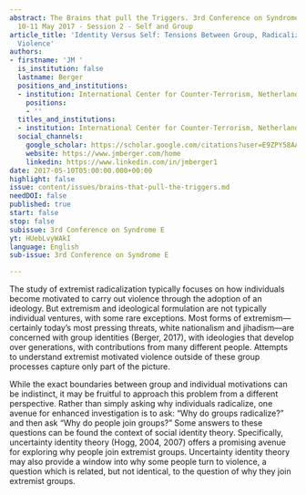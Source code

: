 ```yaml
---
abstract: The Brains that pull the Triggers. 3rd Conference on Syndrome E, Paris IAS,
  10-11 May 2017 - Session 2 - Self and Group
article_title: 'Identity Versus Self: Tensions Between Group, Radicalization and Individual
  Violence'
authors:
- firstname: 'JM '
  is_institution: false
  lastname: Berger
  positions_and_institutions:
  - institution: International Center for Counter-Terrorism, Netherlands
    positions:
    - ''
  titles_and_institutions:
  - institution: International Center for Counter-Terrorism, Netherlands
  social_channels:
    google_scholar: https://scholar.google.com/citations?user=E9ZPY58AAAAJ&hl=en
    website: https://www.jmberger.com/home
    linkedin: https://www.linkedin.com/in/jmberger1
date: 2017-05-10T05:00:00.000+00:00
highlight: false
issue: content/issues/brains-that-pull-the-triggers.md
needDOI: false
published: true
start: false
stop: false
subissue: 3rd Conference on Syndrome E
yt: HUebLvyWAkI
language: English
sub-issue: 3rd Conference on Syndrome E

---
```

The study of extremist radicalization typically focuses on how individuals become motivated to carry out violence through the adoption of an ideology. But extremism and ideological formulation are not typically individual ventures, with some rare exceptions. Most forms of extremism— certainly today’s most pressing threats, white nationalism and jihadism—are concerned  with group identities (Berger, 2017), with ideologies that develop over generations, with contributions from many different people. Attempts to understand extremist motivated violence outside of these group processes capture only part of the picture.

While the exact boundaries between group and individual motivations can be indistinct, it may be fruitful to approach this problem from a different perspective. Rather than simply asking why individuals radicalize, one avenue for enhanced investigation is to ask: “Why do groups radicalize?” and then ask “Why do people join groups?” Some answers to these questions can be found the context of social identity theory. Specifically, uncertainty identity theory (Hogg, 2004, 2007) offers a promising avenue for exploring why people join extremist groups. Uncertainty identity theory may also provide a window into why some people turn to violence, a question which is related, but not identical, to the question of why they join extremist groups.

<Youtube yt="HUebLvyWAkI" caption="Identity Versus Self: Tensions Between Group, Radicalization and Individual Violence" start="false" stop="false"></Youtube>